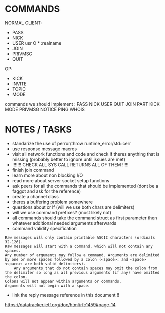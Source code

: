 # COMMANDS

NORMAL CLIENT:
- PASS
- NICK
- USER usr O * :realname
- JOIN
- PRIVMSG
- QUIT

OP:
- KICK
- INVITE
- TOPIC
- MODE

commands we should implement :
PASS
NICK
USER
QUIT
JOIN
PART
KICK
MODE
PRIVMSG
NOTICE
PING
WHOIS

# NOTES / TASKS

- standarize the use of perror/throw runtime_error/std::cerr
- use response message macros
- visit all network functions and code and check if theres anything that is missing (probably better to ignore until issues are met)
- !!!!!!! CHECK ALL SYS CALL RETURNS ALL OF THEM !!!!!
- finish join command
- learn more about non blocking I/O
- read more about server socket setup functions
- ask peers for all the commands that should be implemented (dont be a faggot and ask for the reference)
- create a channel class
- theres a buffering problem somewhere
- questions about cr lf (will we use both chars are delimiters)
- will we use command prefixes? (most likely not)
- all commands should take the command struct as first parameter then whatever additional needed arguments afterwards
- command validity specification
```
Raw messages will only contain printable ASCII characters (ordinals 32-126).
Raw messages will start with a command, which will not contain any spaces.
Any number of arguments may follow a command. Arguments are delimited by one or more spaces followed by a colon (<space>: and <space><space>: are both valid delimiters).
	Any arguments that do not contain spaces may omit the colon from the delimiter so long as all previous arguments (if any) have omitted the colon.
Colons will not appear within arguments or commands.
Arguments will not begin with a space.
```
- link the reply message reference in this document !!


https://datatracker.ietf.org/doc/html/rfc1459#page-14	
